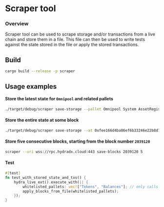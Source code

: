 # Scraper tool

### Overview

Scraper tool can be used to scrape storage and/or transactions from a live chain and store them in a file.
This file can then be used to write tests against the state stored in the file or apply the stored transactions.

## Build

```bash
cargo build --release -p scraper
```

## Usage examples

#### Store the latest state for `Omnipool` and related pallets
```bash
./target/debug/scraper save-storage --pallet Omnipool System AssetRegistry Balances Tokens --uri wss://rpc.hydradx.cloud:443
```

#### Store the entire state at some block
```bash
./target/debug/scraper save-storage --at 0xfee166d4ba86ef6b33246e22b8d71dcc085923332849c4bc96e618361ba7f446 --uri wss://rpc.hydradx.cloud:443
```

#### Store five consecutive blocks, starting from the block number `2039120`
```bash
scraper --uri wss://rpc.hydradx.cloud:443 save-blocks 2039120 5
```

#### Test

```rust
#[test]
fn test_with_stored_state_and_txs() {
    hydra_live_ext().execute_with(|| { 
        whitelisted_pallets: vec!["Tokens", "Balances"]; // only calls from the Tokens and Balances pallets will be applied
        apply_blocks_from_file(whitelisted_pallets);
    });
}
```